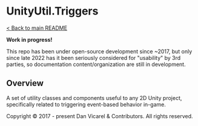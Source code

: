 # UnityUtil.Triggers

[< Back to main README](../../README.md)

**Work in progress!**

This repo has been under open-source development since ~2017, but only since late 2022 has it been seriously considered for "usability" by 3rd parties,
so documentation content/organization are still in development.

## Overview

A set of utility classes and components useful to any 2D Unity project, specifically related to triggering event-based behavior in-game.

Copyright © 2017 - present Dan Vicarel & Contributors. All rights reserved.
